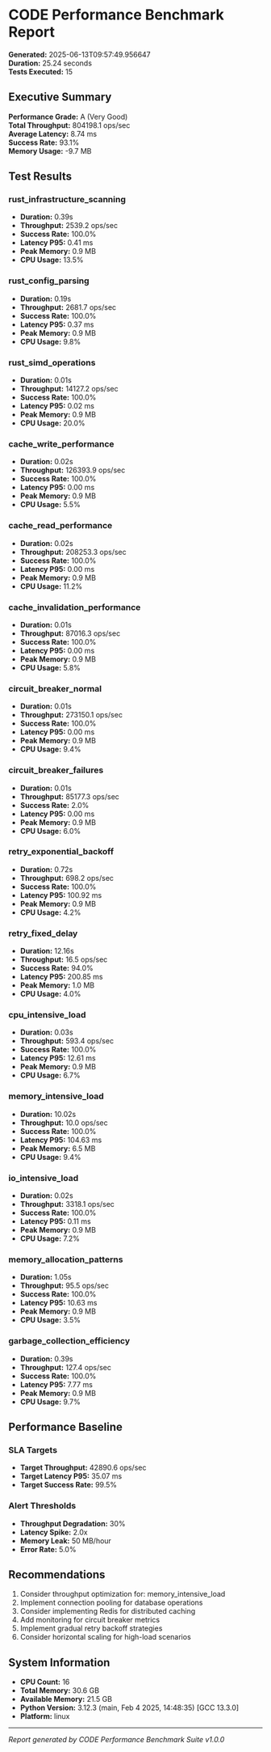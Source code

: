# CODE Performance Benchmark Report

**Generated:** 2025-06-13T09:57:49.956647  
**Duration:** 25.24 seconds  
**Tests Executed:** 15

## Executive Summary

**Performance Grade:** A (Very Good)  
**Total Throughput:** 804198.1 ops/sec  
**Average Latency:** 8.74 ms  
**Success Rate:** 93.1%  
**Memory Usage:** -9.7 MB  

## Test Results

### rust_infrastructure_scanning

- **Duration:** 0.39s
- **Throughput:** 2539.2 ops/sec
- **Success Rate:** 100.0%
- **Latency P95:** 0.41 ms
- **Peak Memory:** 0.9 MB
- **CPU Usage:** 13.5%

### rust_config_parsing

- **Duration:** 0.19s
- **Throughput:** 2681.7 ops/sec
- **Success Rate:** 100.0%
- **Latency P95:** 0.37 ms
- **Peak Memory:** 0.9 MB
- **CPU Usage:** 9.8%

### rust_simd_operations

- **Duration:** 0.01s
- **Throughput:** 14127.2 ops/sec
- **Success Rate:** 100.0%
- **Latency P95:** 0.02 ms
- **Peak Memory:** 0.9 MB
- **CPU Usage:** 20.0%

### cache_write_performance

- **Duration:** 0.02s
- **Throughput:** 126393.9 ops/sec
- **Success Rate:** 100.0%
- **Latency P95:** 0.00 ms
- **Peak Memory:** 0.9 MB
- **CPU Usage:** 5.5%

### cache_read_performance

- **Duration:** 0.02s
- **Throughput:** 208253.3 ops/sec
- **Success Rate:** 100.0%
- **Latency P95:** 0.00 ms
- **Peak Memory:** 0.9 MB
- **CPU Usage:** 11.2%

### cache_invalidation_performance

- **Duration:** 0.01s
- **Throughput:** 87016.3 ops/sec
- **Success Rate:** 100.0%
- **Latency P95:** 0.00 ms
- **Peak Memory:** 0.9 MB
- **CPU Usage:** 5.8%

### circuit_breaker_normal

- **Duration:** 0.01s
- **Throughput:** 273150.1 ops/sec
- **Success Rate:** 100.0%
- **Latency P95:** 0.00 ms
- **Peak Memory:** 0.9 MB
- **CPU Usage:** 9.4%

### circuit_breaker_failures

- **Duration:** 0.01s
- **Throughput:** 85177.3 ops/sec
- **Success Rate:** 2.0%
- **Latency P95:** 0.00 ms
- **Peak Memory:** 0.9 MB
- **CPU Usage:** 6.0%

### retry_exponential_backoff

- **Duration:** 0.72s
- **Throughput:** 698.2 ops/sec
- **Success Rate:** 100.0%
- **Latency P95:** 100.92 ms
- **Peak Memory:** 0.9 MB
- **CPU Usage:** 4.2%

### retry_fixed_delay

- **Duration:** 12.16s
- **Throughput:** 16.5 ops/sec
- **Success Rate:** 94.0%
- **Latency P95:** 200.85 ms
- **Peak Memory:** 1.0 MB
- **CPU Usage:** 4.0%

### cpu_intensive_load

- **Duration:** 0.03s
- **Throughput:** 593.4 ops/sec
- **Success Rate:** 100.0%
- **Latency P95:** 12.61 ms
- **Peak Memory:** 0.9 MB
- **CPU Usage:** 6.7%

### memory_intensive_load

- **Duration:** 10.02s
- **Throughput:** 10.0 ops/sec
- **Success Rate:** 100.0%
- **Latency P95:** 104.63 ms
- **Peak Memory:** 6.5 MB
- **CPU Usage:** 9.4%

### io_intensive_load

- **Duration:** 0.02s
- **Throughput:** 3318.1 ops/sec
- **Success Rate:** 100.0%
- **Latency P95:** 0.11 ms
- **Peak Memory:** 0.9 MB
- **CPU Usage:** 7.2%

### memory_allocation_patterns

- **Duration:** 1.05s
- **Throughput:** 95.5 ops/sec
- **Success Rate:** 100.0%
- **Latency P95:** 10.63 ms
- **Peak Memory:** 0.9 MB
- **CPU Usage:** 3.5%

### garbage_collection_efficiency

- **Duration:** 0.39s
- **Throughput:** 127.4 ops/sec
- **Success Rate:** 100.0%
- **Latency P95:** 7.77 ms
- **Peak Memory:** 0.9 MB
- **CPU Usage:** 9.7%

## Performance Baseline

### SLA Targets
- **Target Throughput:** 42890.6 ops/sec
- **Target Latency P95:** 35.07 ms
- **Target Success Rate:** 99.5%

### Alert Thresholds
- **Throughput Degradation:** 30%
- **Latency Spike:** 2.0x
- **Memory Leak:** 50 MB/hour
- **Error Rate:** 5.0%

## Recommendations

1. Consider throughput optimization for: memory_intensive_load
2. Implement connection pooling for database operations
3. Consider implementing Redis for distributed caching
4. Add monitoring for circuit breaker metrics
5. Implement gradual retry backoff strategies
6. Consider horizontal scaling for high-load scenarios

## System Information

- **CPU Count:** 16
- **Total Memory:** 30.6 GB
- **Available Memory:** 21.5 GB
- **Python Version:** 3.12.3 (main, Feb  4 2025, 14:48:35) [GCC 13.3.0]
- **Platform:** linux

---
*Report generated by CODE Performance Benchmark Suite v1.0.0*
